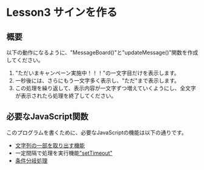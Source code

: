 # Lesson3 サインを作る

## 概要
以下の動作になるように、"MessageBoard()"と"updateMessage()"関数を作成してください。
1. "ただいまキャンペーン実施中！！！"の一文字目だけを表示します。
1. 一秒後には、さらにもう一文字多く表示し、"ただ"まで表示します。
1. この処理を繰り返して、表示内容が一文字ずつ増えていくようにし、全文字が表示されたら処理を終了してください。

## 必要なJavaScript関数
このプログラムを書くために、必要なJavaScriptの機能は以下の通りです。

* [文字列の一部を取り出す機能](http://www.pori2.net/js/number/8.html)
* 一定間隔で処理を実行機能["setTimeout"](http://www.pori2.net/js/timer/2.html)
* [条件分岐処理](http://www.pori2.net/js/kihon/10.html)
